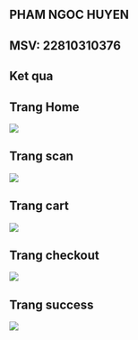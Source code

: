 ## PHAM NGOC HUYEN
## MSV: 22810310376
## Ket qua
## Trang Home
![](home.jpg)
## Trang scan
![](scan.jpg)
## Trang cart
![](cart.jpg)
## Trang checkout
![](checkout.jpg)
## Trang success
![](success.jpg)
